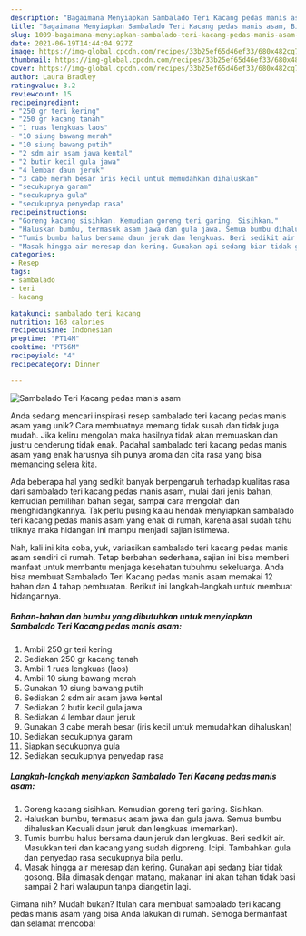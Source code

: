 ```yaml
---
description: "Bagaimana Menyiapkan Sambalado Teri Kacang pedas manis asam, Bisa Manjain Lidah"
title: "Bagaimana Menyiapkan Sambalado Teri Kacang pedas manis asam, Bisa Manjain Lidah"
slug: 1009-bagaimana-menyiapkan-sambalado-teri-kacang-pedas-manis-asam-bisa-manjain-lidah
date: 2021-06-19T14:44:04.927Z
image: https://img-global.cpcdn.com/recipes/33b25ef65d46ef33/680x482cq70/sambalado-teri-kacang-pedas-manis-asam-foto-resep-utama.jpg
thumbnail: https://img-global.cpcdn.com/recipes/33b25ef65d46ef33/680x482cq70/sambalado-teri-kacang-pedas-manis-asam-foto-resep-utama.jpg
cover: https://img-global.cpcdn.com/recipes/33b25ef65d46ef33/680x482cq70/sambalado-teri-kacang-pedas-manis-asam-foto-resep-utama.jpg
author: Laura Bradley
ratingvalue: 3.2
reviewcount: 15
recipeingredient:
- "250 gr teri kering"
- "250 gr kacang tanah"
- "1 ruas lengkuas laos"
- "10 siung bawang merah"
- "10 siung bawang putih"
- "2 sdm air asam jawa kental"
- "2 butir kecil gula jawa"
- "4 lembar daun jeruk"
- "3 cabe merah besar iris kecil untuk memudahkan dihaluskan"
- "secukupnya garam"
- "secukupnya gula"
- "secukupnya penyedap rasa"
recipeinstructions:
- "Goreng kacang sisihkan. Kemudian goreng teri garing. Sisihkan."
- "Haluskan bumbu, termasuk asam jawa dan gula jawa. Semua bumbu dihaluskan Kecuali daun jeruk dan lengkuas (memarkan)."
- "Tumis bumbu halus bersama daun jeruk dan lengkuas. Beri sedikit air. Masukkan teri dan kacang yang sudah digoreng. Icipi. Tambahkan gula dan penyedap rasa secukupnya bila perlu."
- "Masak hingga air meresap dan kering. Gunakan api sedang biar tidak gosong. Bila dimasak dengan matang, makanan ini akan tahan tidak basi sampai 2 hari walaupun tanpa diangetin lagi."
categories:
- Resep
tags:
- sambalado
- teri
- kacang

katakunci: sambalado teri kacang 
nutrition: 163 calories
recipecuisine: Indonesian
preptime: "PT14M"
cooktime: "PT56M"
recipeyield: "4"
recipecategory: Dinner

---
```



![Sambalado Teri Kacang pedas manis asam](https://img-global.cpcdn.com/recipes/33b25ef65d46ef33/680x482cq70/sambalado-teri-kacang-pedas-manis-asam-foto-resep-utama.jpg)

Anda sedang mencari inspirasi resep sambalado teri kacang pedas manis asam yang unik? Cara membuatnya memang tidak susah dan tidak juga mudah. Jika keliru mengolah maka hasilnya tidak akan memuaskan dan justru cenderung tidak enak. Padahal sambalado teri kacang pedas manis asam yang enak harusnya sih punya aroma dan cita rasa yang bisa memancing selera kita.

Ada beberapa hal yang sedikit banyak berpengaruh terhadap kualitas rasa dari sambalado teri kacang pedas manis asam, mulai dari jenis bahan, kemudian pemilihan bahan segar, sampai cara mengolah dan menghidangkannya. Tak perlu pusing kalau hendak menyiapkan sambalado teri kacang pedas manis asam yang enak di rumah, karena asal sudah tahu triknya maka hidangan ini mampu menjadi sajian istimewa.




Nah, kali ini kita coba, yuk, variasikan sambalado teri kacang pedas manis asam sendiri di rumah. Tetap berbahan sederhana, sajian ini bisa memberi manfaat untuk membantu menjaga kesehatan tubuhmu sekeluarga. Anda bisa membuat Sambalado Teri Kacang pedas manis asam memakai 12 bahan dan 4 tahap pembuatan. Berikut ini langkah-langkah untuk membuat hidangannya.

<!--inarticleads1-->

##### Bahan-bahan dan bumbu yang dibutuhkan untuk menyiapkan Sambalado Teri Kacang pedas manis asam:

1. Ambil 250 gr teri kering
1. Sediakan 250 gr kacang tanah
1. Ambil 1 ruas lengkuas (laos)
1. Ambil 10 siung bawang merah
1. Gunakan 10 siung bawang putih
1. Sediakan 2 sdm air asam jawa kental
1. Sediakan 2 butir kecil gula jawa
1. Sediakan 4 lembar daun jeruk
1. Gunakan 3 cabe merah besar (iris kecil untuk memudahkan dihaluskan)
1. Sediakan secukupnya garam
1. Siapkan secukupnya gula
1. Sediakan secukupnya penyedap rasa




<!--inarticleads2-->

##### Langkah-langkah menyiapkan Sambalado Teri Kacang pedas manis asam:

1. Goreng kacang sisihkan. Kemudian goreng teri garing. Sisihkan.
1. Haluskan bumbu, termasuk asam jawa dan gula jawa. Semua bumbu dihaluskan Kecuali daun jeruk dan lengkuas (memarkan).
1. Tumis bumbu halus bersama daun jeruk dan lengkuas. Beri sedikit air. Masukkan teri dan kacang yang sudah digoreng. Icipi. Tambahkan gula dan penyedap rasa secukupnya bila perlu.
1. Masak hingga air meresap dan kering. Gunakan api sedang biar tidak gosong. Bila dimasak dengan matang, makanan ini akan tahan tidak basi sampai 2 hari walaupun tanpa diangetin lagi.




Gimana nih? Mudah bukan? Itulah cara membuat sambalado teri kacang pedas manis asam yang bisa Anda lakukan di rumah. Semoga bermanfaat dan selamat mencoba!
